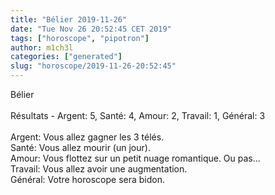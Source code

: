 ```yaml
---
title: "Bélier 2019-11-26"
date: "Tue Nov 26 20:52:45 CET 2019"
tags: ["horoscope", "pipotron"]
author: m1ch3l
categories: ["generated"]
slug: "horoscope/2019-11-26-20:52:45"
---
```


Bélier<br>
<br>
Résultats - Argent: 5, Santé: 4, Amour: 2, Travail: 1, Général: 3<br>
<br>
Argent:  Vous allez gagner les 3 télés. <br>
Santé:   Vous allez mourir (un jour). <br>
Amour:   Vous flottez sur un petit nuage romantique. Ou pas...<br>
Travail: Vous allez avoir une augmentation. <br>
Général: Votre horoscope sera bidon.<br>
